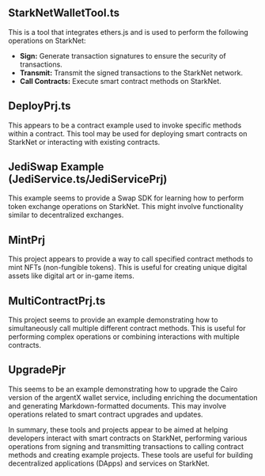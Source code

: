 ## StarkNetWalletTool.ts
This is a tool that integrates ethers.js and is used to perform the following operations on StarkNet:

- **Sign:** Generate transaction signatures to ensure the security of transactions.
- **Transmit:** Transmit the signed transactions to the StarkNet network.
- **Call Contracts:** Execute smart contract methods on StarkNet.

## DeployPrj.ts
This appears to be a contract example used to invoke specific methods within a contract. This tool may be used for deploying smart contracts on StarkNet or interacting with existing contracts.

## JediSwap Example (JediService.ts/JediServicePrj)
This example seems to provide a Swap SDK for learning how to perform token exchange operations on StarkNet. This might involve functionality similar to decentralized exchanges.

## MintPrj
This project appears to provide a way to call specified contract methods to mint NFTs (non-fungible tokens). This is useful for creating unique digital assets like digital art or in-game items.

## MultiContractPrj.ts
This project seems to provide an example demonstrating how to simultaneously call multiple different contract methods. This is useful for performing complex operations or combining interactions with multiple contracts.

## UpgradePjr
This seems to be an example demonstrating how to upgrade the Cairo version of the argentX wallet service, including enriching the documentation and generating Markdown-formatted documents. This may involve operations related to smart contract upgrades and updates.

In summary, these tools and projects appear to be aimed at helping developers interact with smart contracts on StarkNet, performing various operations from signing and transmitting transactions to calling contract methods and creating example projects. These tools are useful for building decentralized applications (DApps) and services on StarkNet.

